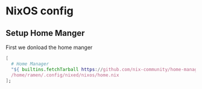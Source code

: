 # NixOS config

## Setup Home Manger

First we donload the home manger

```nix
[
  # Home Manager
  "${ builtins.fetchTarball https://github.com/nix-community/home-manager/archive/master.tar.gz }/nixos"
  /home/ramen/.config/nixed/nixos/home.nix
];

```
